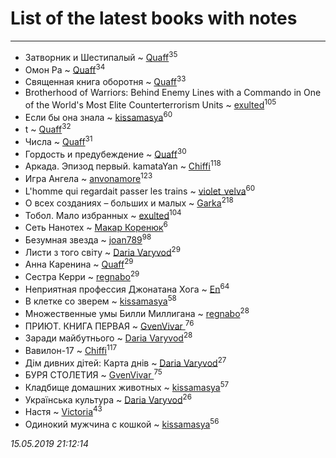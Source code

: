 # List of the latest books with notes
---

* Затворник и Шестипалый ~ [Quaff](users/122/12267158-vkontakte)<sup>35</sup>
* Омон Ра ~ [Quaff](users/122/12267158-vkontakte)<sup>34</sup>
* Священная книга оборотня ~ [Quaff](users/122/12267158-vkontakte)<sup>33</sup>
* Brotherhood of Warriors: Behind Enemy Lines with a Commando in One of the World's Most Elite Counterterrorism Units ~ [exulted](users/100/100599204551896265722-google)<sup>105</sup>
* Если бы она знала ~ [kissamasya](users/684/68439978-vkontakte)<sup>60</sup>
* t ~ [Quaff](users/122/12267158-vkontakte)<sup>32</sup>
* Числа ~ [Quaff](users/122/12267158-vkontakte)<sup>31</sup>
* Гордость и предубеждение ~ [Quaff](users/122/12267158-vkontakte)<sup>30</sup>
* Аркада. Эпизод первый. kamataYan ~ [Chiffi](users/105/105831994080785626680-google)<sup>118</sup>
* Игра Ангела ~ [anvonamore](users/595/5957175-vkontakte)<sup>123</sup>
* L'homme qui regardait passer les trains ~ [violet_velva](users/116/116961712580551399099-google)<sup>60</sup>
* О всех созданиях – больших и малых ~ [Garka](users/115/115753719718250012620-google)<sup>218</sup>
* Тобол. Мало избранных ~ [exulted](users/100/100599204551896265722-google)<sup>104</sup>
* Сеть Нанотех ~ [Макар Коренюк](users/126/126368737-vkontakte)<sup>6</sup>
* Безумная звезда ~ [joan789](users/240/2401650-vkontakte)<sup>98</sup>
* Листи з того світу ~ [Daria Varyvod](users/829/829893410524253-facebook)<sup>29</sup>
* Анна Каренина ~ [Quaff](users/122/12267158-vkontakte)<sup>29</sup>
* Сестра Керри ~ [regnabo](users/870/870059322-yandex)<sup>29</sup>
* Неприятная профессия Джонатана Хога ~ [En](users/333/333646551-vkontakte)<sup>64</sup>
* В клетке со зверем ~ [kissamasya](users/684/68439978-vkontakte)<sup>58</sup>
* Множественные умы Билли Миллигана ~ [regnabo](users/870/870059322-yandex)<sup>28</sup>
* ПРИЮТ. КНИГА ПЕРВАЯ ~ [GvenVivar ](users/158/158266434925901-facebook)<sup>76</sup>
* Заради майбутнього ~ [Daria Varyvod](users/829/829893410524253-facebook)<sup>28</sup>
* Вавилон-17 ~ [Chiffi](users/105/105831994080785626680-google)<sup>117</sup>
* Дім дивних дітей: Карта днів ~ [Daria Varyvod](users/829/829893410524253-facebook)<sup>27</sup>
* БУРЯ СТОЛЕТИЯ ~ [GvenVivar ](users/158/158266434925901-facebook)<sup>75</sup>
* Кладбище домашних животных ~ [kissamasya](users/684/68439978-vkontakte)<sup>57</sup>
* Українська культура ~ [Daria Varyvod](users/829/829893410524253-facebook)<sup>26</sup>
* Настя ~ [Victoria](users/113/113794223924688167852-google)<sup>43</sup>
* Одинокий мужчина с кошкой ~ [kissamasya](users/684/68439978-vkontakte)<sup>56</sup>


_15.05.2019 21:12:14_
